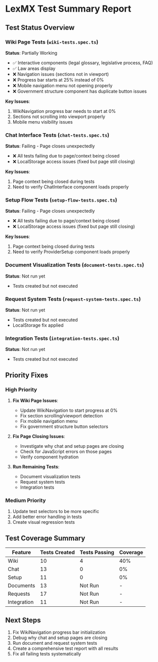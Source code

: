 # LexMX Test Summary Report

## Test Status Overview

### Wiki Page Tests (`wiki-tests.spec.ts`)
**Status**: Partially Working
- ✅ Interactive components (legal glossary, legislative process, FAQ)
- ✅ Law areas display
- ❌ Navigation issues (sections not in viewport)
- ❌ Progress bar starts at 25% instead of 0%
- ❌ Mobile navigation menu not opening properly
- ❌ Government structure component has duplicate button issues

**Key Issues**:
1. WikiNavigation progress bar needs to start at 0%
2. Sections not scrolling into viewport properly
3. Mobile menu visibility issues

### Chat Interface Tests (`chat-tests.spec.ts`)
**Status**: Failing - Page closes unexpectedly
- ❌ All tests failing due to page/context being closed
- ❌ LocalStorage access issues (fixed but page still closing)

**Key Issues**:
1. Page context being closed during tests
2. Need to verify ChatInterface component loads properly

### Setup Flow Tests (`setup-flow-tests.spec.ts`)
**Status**: Failing - Page closes unexpectedly
- ❌ All tests failing due to page/context being closed
- ❌ LocalStorage access issues (fixed but page still closing)

**Key Issues**:
1. Page context being closed during tests
2. Need to verify ProviderSetup component loads properly

### Document Visualization Tests (`document-tests.spec.ts`)
**Status**: Not run yet
- Tests created but not executed

### Request System Tests (`request-system-tests.spec.ts`)
**Status**: Not run yet
- Tests created but not executed
- LocalStorage fix applied

### Integration Tests (`integration-tests.spec.ts`)
**Status**: Not run yet
- Tests created but not executed

## Priority Fixes

### High Priority
1. **Fix Wiki Page Issues**:
   - Update WikiNavigation to start progress at 0%
   - Fix section scrolling/viewport detection
   - Fix mobile navigation menu
   - Fix government structure button selectors

2. **Fix Page Closing Issues**:
   - Investigate why chat and setup pages are closing
   - Check for JavaScript errors on those pages
   - Verify component hydration

3. **Run Remaining Tests**:
   - Document visualization tests
   - Request system tests
   - Integration tests

### Medium Priority
1. Update test selectors to be more specific
2. Add better error handling in tests
3. Create visual regression tests

## Test Coverage Summary

| Feature | Tests Created | Tests Passing | Coverage |
|---------|--------------|---------------|----------|
| Wiki | 10 | 4 | 40% |
| Chat | 13 | 0 | 0% |
| Setup | 11 | 0 | 0% |
| Documents | 13 | Not Run | - |
| Requests | 17 | Not Run | - |
| Integration | 11 | Not Run | - |

## Next Steps

1. Fix WikiNavigation progress bar initialization
2. Debug why chat and setup pages are closing
3. Run document and request system tests
4. Create a comprehensive test report with all results
5. Fix all failing tests systematically